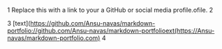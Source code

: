 
1 Replace this with a link to your a GitHub or social media profile.ofile.
2 

3 [text](https://github.com/Ansu-navas/markdown-portfolio://github.com/Ansu-navas/markdown-portfolioext(https://Ansu-navas/markdown-portfolio.com)
4 

